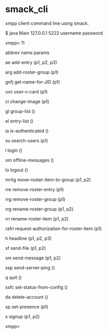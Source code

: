 # smack_cli
xmpp client command line using smack.

$ java Main 127.0.0.1 5222 username password

xmpp> ?l

abbrev	name	params

ae	add-entry	(p1, p2, p3)

arg	add-roster-group	(p1)

gnfj	get-name-for-JID	(p1)

uvc	user-v-card	(p1)

ci	change-image	(p1)

gl	group-list	()

el	entry-list	()

ia	is-authenticated	()

su	search-users	(p1)

l	login	()

om	offline-messages	()

lo	logout	()

mritg	move-roster-item-to-group	(p1, p2)

rre	remove-roster-entry	(p1)

rrg	remove-roster-group	(p1)

rrg	rename-roster-group	(p1, p2)

rri	rename-roster-item	(p1, p2)

rafri	request-authorization-for-roster-item	(p1)

h	headline	(p1, p2, p3)

sf	send-file	(p1, p2)

sm	send-message	(p1, p2)

ssp	send-server-ping	()

q	quit	()

ssfc	set-status-from-config	()

da	delete-account	()

sp	set-presence	(p1)

s	signup	(p1, p2)

xmpp> 
